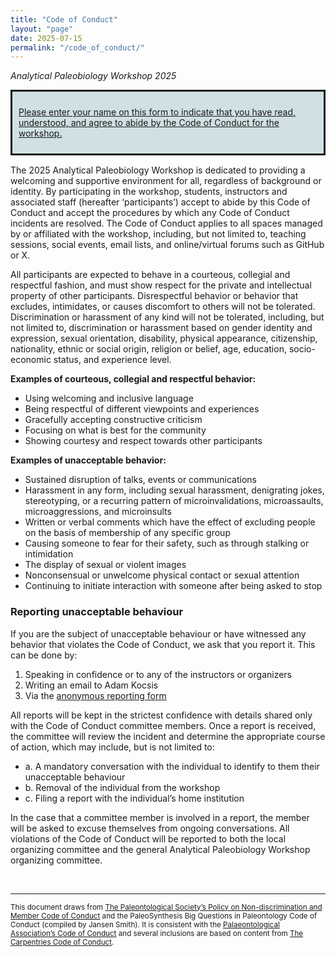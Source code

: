 ```yaml
---
title: "Code of Conduct"
layout: "page"
date: 2025-07-15
permalink: "/code_of_conduct/"
---
```


*Analytical Paleobiology Workshop 2025*


<div><a href="https://docs.google.com/forms/d/e/1FAIpQLSc_D4jDys_EPiH2hZc3NxuGft4vcp7zavHpINJSx6BqNwtCAQ/viewform?usp=header">
<div style="background-color:#d0e0e3;padding:10px;margin-bottom:15px;border-color:#black;border-style:solid">

Please enter your name on this form to indicate that you have read, understood, and agree to abide by the Code of Conduct for the workshop.
</div>
</a></div>

The 2025 Analytical Paleobiology Workshop is dedicated to providing a welcoming and supportive environment for all, regardless of background or identity. By participating in the workshop, students, instructors and associated staff (hereafter ‘participants’) accept to abide by this Code of Conduct and accept the procedures by which any Code of Conduct incidents are resolved. The Code of Conduct applies to all spaces managed by or affiliated with the workshop, including, but not limited to, teaching sessions, social events, email lists, and online/virtual forums such as GitHub or X.


All participants are expected to behave in a courteous, collegial and respectful fashion, and must show respect for the private and intellectual property of other participants. Disrespectful behavior or behavior that excludes, intimidates, or causes discomfort to others will not be tolerated. Discrimination or harassment of any kind will not be tolerated, including, but not limited to, discrimination or harassment based on gender identity and expression, sexual orientation, disability, physical appearance, citizenship, nationality, ethnic or social origin, religion or belief, age, education, socio-economic status, and experience level.


**Examples of courteous, collegial and respectful behavior:**

- Using welcoming and inclusive language
- Being respectful of different viewpoints and experiences
- Gracefully accepting constructive criticism
- Focusing on what is best for the community
- Showing courtesy and respect towards other participants


**Examples of unacceptable behavior:**

- Sustained disruption of talks, events or communications
- Harassment in any form, including sexual harassment, denigrating jokes, stereotyping, or a recurring pattern of microinvalidations, microassaults, microaggressions, and microinsults
- Written or verbal comments which have the effect of excluding people on the basis of membership of any specific group
- Causing someone to fear for their safety, such as through stalking or intimidation
- The display of sexual or violent images
- Nonconsensual or unwelcome physical contact or sexual attention
- Continuing to initiate interaction with someone after being asked to stop


### Reporting unacceptable behaviour

If you are the subject of unacceptable behaviour or have witnessed any behavior that violates the Code of Conduct, we ask that you report it. This can be done by:

1. Speaking in confidence or to any of the instructors or organizers
2. Writing an email to Adam Kocsis
3. Via the [anonymous reporting form](https://docs.google.com/forms/d/e/1FAIpQLSfrLZNLRi4medPAqdJIyVzH8ujW5TspEdZESxZ3UggHiRddnQ/viewform?usp=header)

All reports will be kept in the strictest confidence with details shared only with the Code of Conduct committee members. Once a report is received, the committee will review the incident
and determine the appropriate course of action, which may include, but is not limited to: 

- a. A mandatory conversation with the individual to identify to them their unacceptable
behaviour
- b. Removal of the individual from the workshop
- c. Filing a report with the individual’s home institution

In the case that a committee member is involved in a report, the member will be asked to excuse themselves from ongoing conversations. All violations of the Code of Conduct will be reported to both the local organizing committee and the general Analytical Paleobiology
Workshop organizing committee.

<br>

* * *

<small>This document draws from [The Paleontological Society’s Policy on Non-discrimination and Member Code of Conduct](https://www.paleosoc.org/non-discrimination-and-code-of-conduct) and the PaleoSynthesis Big Questions in Paleontology Code of Conduct (compiled by Jansen Smith). It is consistent with the [Palaeontological Association’s Code of Conduct](https://www.palass.org/meetings-events/code-conduct-palaeontological-association-meetings) and several inclusions are based on content from [The Carpentries Code of Conduct](https://docs.carpentries.org/topic_folders/policies/code-of-conduct.html).</small>

